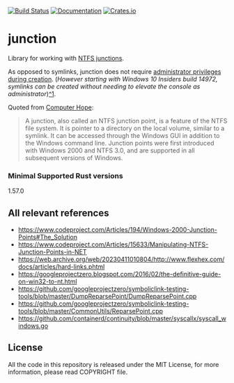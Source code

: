 [![Build Status][actions-badge]][actions-url]
[![Documentation](https://docs.rs/junction/badge.svg)](https://docs.rs/junction)
[![Crates.io](https://img.shields.io/crates/v/junction.svg)](https://crates.io/crates/junction)

# junction

Library for working with [NTFS junctions][junction].

As opposed to symlinks, junction does not require [administrator privileges during creation][perm].
(*However starting with Windows 10 Insiders build 14972, symlinks
can be created without needing to elevate the console as
administrator*)[^1][improvement].

Quoted from [Computer Hope](https://www.computerhope.com/jargon/j/junction.htm):

> A junction, also called an NTFS junction point, is a feature of the
> NTFS file system. It is pointer to a directory on the local volume,
> similar to a symlink. It can be accessed through the Windows GUI in
> addition to the Windows command line. Junction points were first
> introduced with Windows 2000 and NTFS 3.0, and are supported in all
> subsequent versions of Windows.

### Minimal Supported Rust versions

1.57.0

## All relevant references

* https://www.codeproject.com/Articles/194/Windows-2000-Junction-Points#The_Solution
* https://www.codeproject.com/Articles/15633/Manipulating-NTFS-Junction-Points-in-NET
* https://web.archive.org/web/20230411010804/http://www.flexhex.com/docs/articles/hard-links.phtml
* https://googleprojectzero.blogspot.com/2016/02/the-definitive-guide-on-win32-to-nt.html
* https://github.com/googleprojectzero/symboliclink-testing-tools/blob/master/DumpReparsePoint/DumpReparsePoint.cpp
* https://github.com/googleprojectzero/symboliclink-testing-tools/blob/master/CommonUtils/ReparsePoint.cpp
* https://github.com/containerd/continuity/blob/master/syscallx/syscall_windows.go

## License

All the code in this repository is released under the MIT License,
for more information, please read COPYRIGHT file.

[actions-badge]: https://github.com/lzutao/junction/workflows/Rust/badge.svg?branchName=master
[actions-url]: https://github.com/lzutao/junction/actions
[junction]: https://learn.microsoft.com/en-us/windows/win32/fileio/hard-links-and-junctions#junctions
[perm]: https://en.wikipedia.org/wiki/NTFS_links#Restrictions_and_drawbacks
[improvement]: https://blogs.windows.com/windowsdeveloper/2016/12/02/symlinks-windows-10/#Ed9Olhkz6hJp4KWV.97
